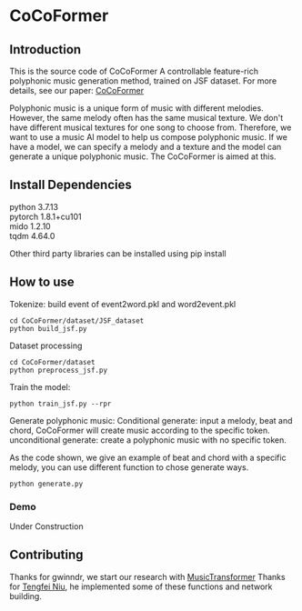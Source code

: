 # CoCoFormer
## Introduction
This is the source code of CoCoFormer A controllable feature-rich polyphonic music generation method, trained on JSF dataset.
For more details, see our paper: [CoCoFormer](https://arxiv.org/abs/2310.09843)

Polyphonic music is a unique form of music with different melodies. However, the same melody often has the same musical texture. We don't have different musical textures for one song to choose from. Therefore, we want to use a music AI model to help us compose polyphonic music. If we have a model, we can specify a melody and a texture and the model can generate a unique polyphonic music. The CoCoFormer is aimed at this.

## Install Dependencies
python 3.7.13  
pytorch 1.8.1+cu101  
mido 1.2.10  
tqdm 4.64.0  

Other third party libraries can be installed using pip install 

## How to use
Tokenize: build event of event2word.pkl and word2event.pkl
```
cd CoCoFormer/dataset/JSF_dataset
python build_jsf.py
```

Dataset processing
```
cd CoCoFormer/dataset
python preprocess_jsf.py
```

Train the model:
```
python train_jsf.py --rpr 
```

Generate polyphonic music:
Conditional generate: input a melody, beat and chord, CoCoFormer will create music according to the specific token.
unconditional generate: create a polyphonic music with no specific token.

As the code shown, we give an example of beat and chord with a specific melody, you can use different function to chose generate ways. 
```
python generate.py
```

### Demo
Under Construction

## Contributing
Thanks for gwinndr, we start our research with [MusicTransformer](https://github.com/gwinndr/MusicTransformer-Pytorch)
Thanks for [Tengfei Niu](https://github.com/fleetingtime1), he implemented some of these functions and network building.
